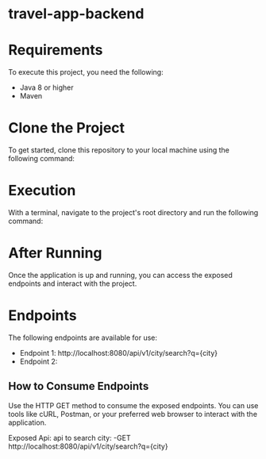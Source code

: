 # travel-app-backend

# Requirements

To execute this project, you need the following:
- Java 8 or higher
- Maven

# Clone the Project
To get started, clone this repository to your local machine using the following command:

# Execution

With a terminal, navigate to the project's root directory and run the following command:


# After Running

Once the application is up and running, you can access the exposed endpoints and interact with the project.

# Endpoints

The following endpoints are available for use:

- Endpoint 1: http://localhost:8080/api/v1/city/search?q={city}
- Endpoint 2: 

## How to Consume Endpoints

Use the HTTP GET method to consume the exposed endpoints. You can use tools like cURL, Postman, or your preferred web browser to interact with the application.

Exposed Api:
  api to search city:
    -GET http://localhost:8080/api/v1/city/search?q={city}
